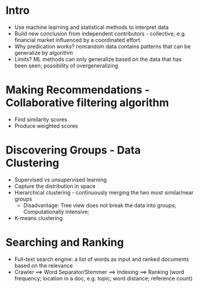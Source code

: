 # Intro
  - Use machine learning and statistical methods to interpret data
  - Build new conclusion from independent contributors - collective, e.g. financial market influenced by a coordinated effort
  - Why predication works? nonrandom data contains patterns that can be generalize by algorithm
  - Limits? ML methods can only generalize based on the data that has been seen; possibility of overgeneralizing

# Making Recommendations - Collaborative filtering algorithm
  - Find similarity scores
  - Produce weighted scores

# Discovering Groups - Data Clustering
  - Supervised vs unsupervised learning
  - Capture the distribution in space
  - Hierarchical clustering - continuously merging the two most similar/near groups
    - Disadvantage: Tree view does not break the data into groups; Computationally intensive;
  - K-means clustering

# Searching and Ranking
  - Full-text search engine: a list of words as input and ranked documents based on the relevance
  - Crawler ==> Word Separator/Stemmer ==> Indexing ==> Ranking (word frequency; location in a doc, e.g. topic; word distance; reference count)

